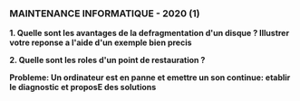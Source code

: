 ### MAINTENANCE INFORMATIQUE - 2020 (1)

**1. Quelle sont les avantages de la defragmentation d'un disque ? Illustrer votre reponse a l'aide d'un exemple bien precis**

**2. Quelle sont les roles d'un point de restauration ?**

**Probleme: Un ordinateur est en panne et emettre un son continue: etablir le diagnostic et proposE des solutions**